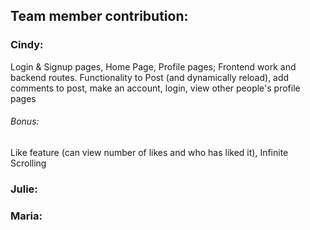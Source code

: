 ## Team member contribution:

### Cindy: 
Login & Signup pages, Home Page, Profile pages; Frontend work and backend routes.
Functionality to Post (and dynamically reload), add comments to post, make an account, login, view other people's profile pages

###### Bonus: 
Like feature (can view number of likes and who has liked it), Infinite Scrolling

### Julie:

### Maria:
